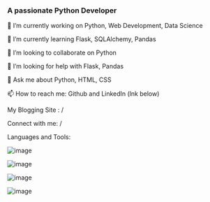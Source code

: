 ### A passionate Python Developer
🔭 I’m currently working on Python, Web Development, Data Science

🌱 I’m currently learning Flask, SQLAlchemy, Pandas

👯 I’m looking to collaborate on Python

🤝 I’m looking for help with Flask, Pandas

💬 Ask me about Python, HTML, CSS

📫 How to reach me: Github and LinkedIn (lnk below)

My Blogging Site : /

Connect with me:
/

Languages and Tools:

![image](https://user-images.githubusercontent.com/90317417/234561252-0f0c6f8e-3fbc-4c9f-975d-c1e07621f830.png)

![image](https://user-images.githubusercontent.com/90317417/234561435-77b6e993-5384-4a9e-88ea-48603731b75a.png)

![image](https://user-images.githubusercontent.com/90317417/234561582-35ee7d0f-55ff-41b0-957b-15fe3c9bb87b.png)

![image](https://user-images.githubusercontent.com/90317417/234561615-649d551f-dabc-4aca-8f3b-6a4c2cbff2a6.png)

<!--
**FraneCal/FraneCal** is a ✨ _special_ ✨ repository because its `README.md` (this file) appears on your GitHub profile.

Here are some ideas to get you started:

- 🔭 I’m currently working on ...
- 🌱 I’m currently learning ...
- 👯 I’m looking to collaborate on ...
- 🤔 I’m looking for help with ...
- 💬 Ask me about ...
- 📫 How to reach me: ...
- 😄 Pronouns: ...
- ⚡ Fun fact: ...
-->
